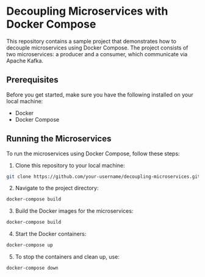 # Decoupling Microservices with Docker Compose

This repository contains a sample project that demonstrates how to decouple microservices using Docker Compose. The project consists of two microservices: a producer and a consumer, which communicate via Apache Kafka.

## Prerequisites

Before you get started, make sure you have the following installed on your local machine:

- Docker
- Docker Compose

## Running the Microservices

To run the microservices using Docker Compose, follow these steps:

1. Clone this repository to your local machine:

 ```bash
 git clone https://github.com/your-username/decoupling-microservices.git
  ```
2. Navigate to the project directory:

```bash
docker-compose build
```
3. Build the Docker images for the microservices:

```bash
docker-compose build
```
4. Start the Docker containers:

```bash
docker-compose up
```
5. To stop the containers and clean up, use:

```bash
docker-compose down
```

